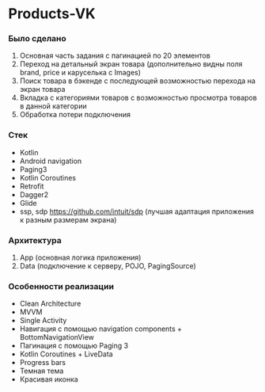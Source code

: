 # Products-VK

### Было сделано
1. Основная часть задания с пагинацией по 20 элементов
2. Переход на детальный экран товара (дополнительно видны поля brand, price и каруселька с Images)
3. Поиск товара в бэкенде с последующей возможностью перехода на экран товара 
4. Вкладка с категориями товаров с возможностью просмотра товаров в данной категории
5. Обработка потери подключения

### Стек
- Kotlin
- Android navigation
- Paging3 
- Kotlin Coroutines
- Retrofit
- Dagger2
- Glide
- ssp, sdp <https://github.com/intuit/sdp> (лучшая адаптация приложения к разным размерам экрана)

### Архитектура 
1. App (основная логика приложения)
2. Data (подключение к серверу, POJO, PagingSource)

### Особенности реализации
- Clean Architecture
- MVVM
- Single Activity
- Навигация с помощью navigation components + BottomNavigationView
- Пагинация с помощью Paging 3
- Kotlin Coroutines + LiveData
- Progress bars
- Темная тема
- Красивая иконка
